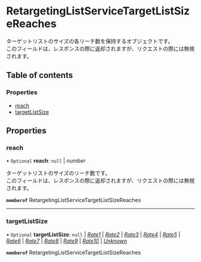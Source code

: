 # RetargetingListServiceTargetListSizeReaches


<div lang=\"ja\"> ターゲットリストのサイズの各リーチ数を保持するオブジェクトです。<br> このフィールドは、レスポンスの際に返却されますが、リクエストの際には無視されます。 </div> 

## Table of contents

### Properties

- [reach](retargetinglistservicetargetlistsizereaches.md#reach)
- [targetListSize](retargetinglistservicetargetlistsizereaches.md#targetlistsize)

## Properties

### reach

• `Optional` **reach**: ``null`` \| *number*

<div lang=\"ja\"> ターゲットリストのサイズのリーチ数です。<br> このフィールドは、レスポンスの際に返却されますが、リクエストの際には無視されます。 </div> 

**`memberof`** RetargetingListServiceTargetListSizeReaches

___

### targetListSize

• `Optional` **targetListSize**: ``null`` \| [*Rate1*](./enums/retargetinglistservicetargetlistsize.md#rate1) \| [*Rate2*](./enums/retargetinglistservicetargetlistsize.md#rate2) \| [*Rate3*](./enums/retargetinglistservicetargetlistsize.md#rate3) \| [*Rate4*](./enums/retargetinglistservicetargetlistsize.md#rate4) \| [*Rate5*](./enums/retargetinglistservicetargetlistsize.md#rate5) \| [*Rate6*](./enums/retargetinglistservicetargetlistsize.md#rate6) \| [*Rate7*](./enums/retargetinglistservicetargetlistsize.md#rate7) \| [*Rate8*](./enums/retargetinglistservicetargetlistsize.md#rate8) \| [*Rate9*](./enums/retargetinglistservicetargetlistsize.md#rate9) \| [*Rate10*](./enums/retargetinglistservicetargetlistsize.md#rate10) \| [*Unknown*](./enums/retargetinglistservicetargetlistsize.md#unknown)

**`memberof`** RetargetingListServiceTargetListSizeReaches
